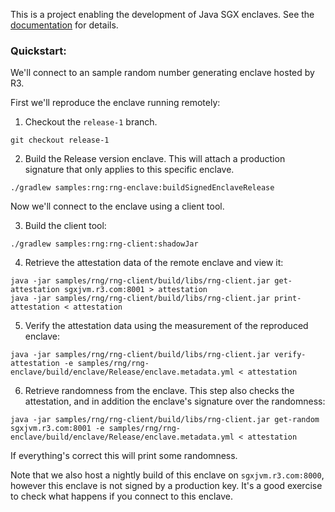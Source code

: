 This is a project enabling the development of Java SGX enclaves. See
the [documentation](https://docs.corda.net/sgxjvm/) for
details.

###  Quickstart:

We'll connect to an sample random number generating enclave hosted by R3.

First we'll reproduce the enclave running remotely:

1. Checkout the `release-1` branch.
```
git checkout release-1
```
2. Build the Release version enclave. This will attach a production signature
that only applies to this specific enclave.
```
./gradlew samples:rng:rng-enclave:buildSignedEnclaveRelease
```

Now we'll connect to the enclave using a client tool.

3. Build the client tool:
```
./gradlew samples:rng:rng-client:shadowJar
```

4. Retrieve the attestation data of the remote enclave and view it:
```
java -jar samples/rng/rng-client/build/libs/rng-client.jar get-attestation sgxjvm.r3.com:8001 > attestation
java -jar samples/rng/rng-client/build/libs/rng-client.jar print-attestation < attestation
```

5. Verify the attestation data using the measurement of the reproduced enclave:

```
java -jar samples/rng/rng-client/build/libs/rng-client.jar verify-attestation -e samples/rng/rng-enclave/build/enclave/Release/enclave.metadata.yml < attestation
```

6. Retrieve randomness from the enclave. This step also checks the
attestation, and in addition the enclave's signature over the randomness:

```
java -jar samples/rng/rng-client/build/libs/rng-client.jar get-random sgxjvm.r3.com:8001 -e samples/rng/rng-enclave/build/enclave/Release/enclave.metadata.yml < attestation
```

If everything's correct this will print some randomness.

Note that we also host a nightly build of this enclave on
`sgxjvm.r3.com:8000`, however this enclave is not signed by a production
key. It's a good exercise to check what happens if you connect to this
enclave.